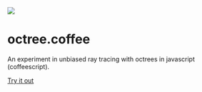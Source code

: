 [<img src="https://raw.github.com/bwiklund/octree.coffee/master/doc/sample.png">](http://bwiklund.github.com/roboglyphics)

octree.coffee
=============

An experiment in unbiased ray tracing with octrees in javascript (coffeescript).

[Try it out](http://raw.github.com/bwiklund/octree.coffee/master/index.html)
